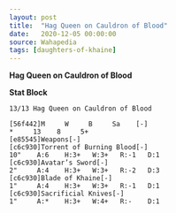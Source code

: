 ```yaml
---
layout: post
title:  "Hag Queen on Cauldron of Blood"
date:   2020-12-05 00:00:00
source: Wahapedia
tags: [daughters-of-khaine]
---
```


**Hag Queen on Cauldron of Blood**

**Stat Block**
```
13/13 Hag Queen on Cauldron of Blood
```

```
[56f442]M     W     B     Sa    [-]
*     13    8     5+    
[e85545]Weapons[-]
[c6c930]Torrent of Burning Blood[-]
10"    A:6    H:3+   W:3+   R:-1   D:1   
[c6c930]Avatar’s Sword[-]
2"     A:4    H:3+   W:3+   R:-2   D:3   
[c6c930]Blade of Khaine[-]
1"     A:4    H:3+   W:3+   R:-1   D:1   
[c6c930]Sacrificial Knives[-]
1"     A:*    H:3+   W:4+   R:-    D:1   
```
    
